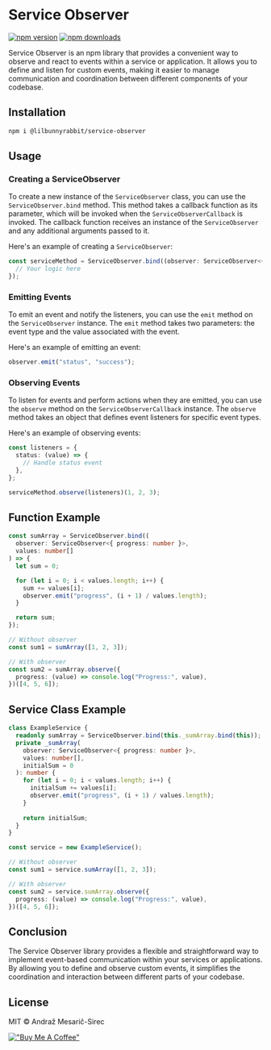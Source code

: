 # Service Observer

[![npm version](https://img.shields.io/npm/v/@lilbunnyrabbit/service-observer.svg)](https://www.npmjs.com/package/@lilbunnyrabbit/service-observer)
[![npm downloads](https://img.shields.io/npm/dt/@lilbunnyrabbit/service-observer.svg)](https://www.npmjs.com/package/@lilbunnyrabbit/service-observer)

Service Observer is an npm library that provides a convenient way to observe and react to events within a service or application. It allows you to define and listen for custom events, making it easier to manage communication and coordination between different components of your codebase.

## Installation

```sh
npm i @lilbunnyrabbit/service-observer
```

## Usage

### Creating a ServiceObserver

To create a new instance of the `ServiceObserver` class, you can use the `ServiceObserver.bind` method. This method takes a callback function as its parameter, which will be invoked when the `ServiceObserverCallback` is invoked. The callback function receives an instance of the `ServiceObserver` and any additional arguments passed to it.

Here's an example of creating a `ServiceObserver`:

```ts
const serviceMethod = ServiceObserver.bind((observer: ServiceObserver<{ status: string }>, arg1, arg2, arg3) => {
  // Your logic here
});
```

### Emitting Events

To emit an event and notify the listeners, you can use the `emit` method on the `ServiceObserver` instance. The `emit` method takes two parameters: the event type and the value associated with the event.

Here's an example of emitting an event:

```ts
observer.emit("status", "success");
```

### Observing Events

To listen for events and perform actions when they are emitted, you can use the `observe` method on the `ServiceObserverCallback` instance. The `observe` method takes an object that defines event listeners for specific event types.

Here's an example of observing events:

```ts
const listeners = {
  status: (value) => {
    // Handle status event
  },
};

serviceMethod.observe(listeners)(1, 2, 3);
```

## Function Example

```ts
const sumArray = ServiceObserver.bind((
  observer: ServiceObserver<{ progress: number }>,
  values: number[]
) => {
  let sum = 0;

  for (let i = 0; i < values.length; i++) {
    sum += values[i];
    observer.emit("progress", (i + 1) / values.length);
  }

  return sum;
});
```

```ts
// Without observer
const sum1 = sumArray([1, 2, 3]);

// With observer
const sum2 = sumArray.observe({
  progress: (value) => console.log("Progress:", value),
})([4, 5, 6]);
```

## Service Class Example

```ts
class ExampleService {
  readonly sumArray = ServiceObserver.bind(this._sumArray.bind(this));
  private _sumArray(
    observer: ServiceObserver<{ progress: number }>,
    values: number[],
    initialSum = 0
  ): number {
    for (let i = 0; i < values.length; i++) {
      initialSum += values[i];
      observer.emit("progress", (i + 1) / values.length);
    }
  
    return initialSum;
  }
}
```

```ts
const service = new ExampleService();

// Without observer
const sum1 = service.sumArray([1, 2, 3]);

// With observer
const sum2 = service.sumArray.observe({
  progress: (value) => console.log("Progress:", value),
})([4, 5, 6]);
```

## Conclusion

The Service Observer library provides a flexible and straightforward way to implement event-based communication within your services or applications. By allowing you to define and observe custom events, it simplifies the coordination and interaction between different parts of your codebase.

## License

MIT © Andraž Mesarič-Sirec

[!["Buy Me A Coffee"](https://www.buymeacoffee.com/assets/img/custom_images/orange_img.png)](https://www.buymeacoffee.com/lilBunnyRabbit)
